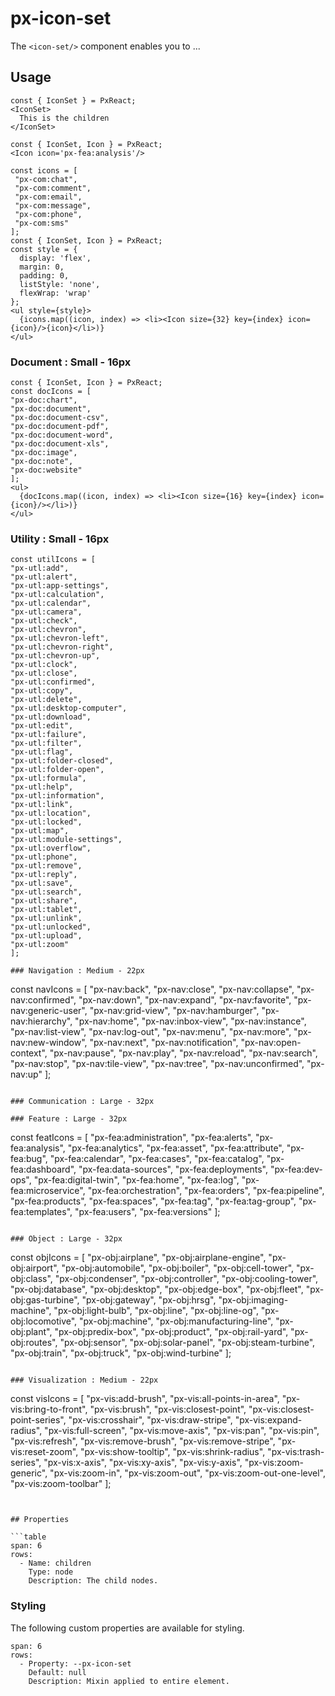 # px-icon-set
The `<icon-set/>` component enables you to ...



## Usage

```react
const { IconSet } = PxReact;
<IconSet>
  This is the children
</IconSet>
```
```react
const { IconSet, Icon } = PxReact;
<Icon icon='px-fea:analysis'/>
```

```react
const icons = [
 "px-com:chat",
 "px-com:comment",
 "px-com:email",
 "px-com:message",
 "px-com:phone",
 "px-com:sms"
];
const { IconSet, Icon } = PxReact;
const style = {
  display: 'flex',
  margin: 0,
  padding: 0,
  listStyle: 'none',
  flexWrap: 'wrap'
};
<ul style={style}>
  {icons.map((icon, index) => <li><Icon size={32} key={index} icon={icon}/>{icon}</li>)}
</ul>
```

### Document : Small - 16px

```react
const { IconSet, Icon } = PxReact;
const docIcons = [
"px-doc:chart",
"px-doc:document",
"px-doc:document-csv",
"px-doc:document-pdf",
"px-doc:document-word",
"px-doc:document-xls",
"px-doc:image",
"px-doc:note",
"px-doc:website"
];
<ul>
  {docIcons.map((icon, index) => <li><Icon size={16} key={index} icon={icon}/></li>)}
</ul>
```

### Utility : Small - 16px

```
const utilIcons = [
"px-utl:add",
"px-utl:alert",
"px-utl:app-settings",
"px-utl:calculation",
"px-utl:calendar",
"px-utl:camera",
"px-utl:check",
"px-utl:chevron",
"px-utl:chevron-left",
"px-utl:chevron-right",
"px-utl:chevron-up",
"px-utl:clock",
"px-utl:close",
"px-utl:confirmed",
"px-utl:copy",
"px-utl:delete",
"px-utl:desktop-computer",
"px-utl:download",
"px-utl:edit",
"px-utl:failure",
"px-utl:filter",
"px-utl:flag",
"px-utl:folder-closed",
"px-utl:folder-open",
"px-utl:formula",
"px-utl:help",
"px-utl:information",
"px-utl:link",
"px-utl:location",
"px-utl:locked",
"px-utl:map",
"px-utl:module-settings",
"px-utl:overflow",
"px-utl:phone",
"px-utl:remove",
"px-utl:reply",
"px-utl:save",
"px-utl:search",
"px-utl:share",
"px-utl:tablet",
"px-utl:unlink",
"px-utl:unlocked",
"px-utl:upload",
"px-utl:zoom"
];

### Navigation : Medium - 22px

```
const navIcons = [
"px-nav:back",
"px-nav:close",
"px-nav:collapse",
"px-nav:confirmed",
"px-nav:down",
"px-nav:expand",
"px-nav:favorite",
"px-nav:generic-user",
"px-nav:grid-view",
"px-nav:hamburger",
"px-nav:hierarchy",
"px-nav:home",
"px-nav:inbox-view",
"px-nav:instance",
"px-nav:list-view",
"px-nav:log-out",
"px-nav:menu",
"px-nav:more",
"px-nav:new-window",
"px-nav:next",
"px-nav:notification",
"px-nav:open-context",
"px-nav:pause",
"px-nav:play",
"px-nav:reload",
"px-nav:search",
"px-nav:stop",
"px-nav:tile-view",
"px-nav:tree",
"px-nav:unconfirmed",
"px-nav:up"
];
```

### Communication : Large - 32px

### Feature : Large - 32px

```
const featIcons = [
"px-fea:administration",
"px-fea:alerts",
"px-fea:analysis",
"px-fea:analytics",
"px-fea:asset",
"px-fea:attribute",
"px-fea:bug",
"px-fea:calendar",
"px-fea:cases",
"px-fea:catalog",
"px-fea:dashboard",
"px-fea:data-sources",
"px-fea:deployments",
"px-fea:dev-ops",
"px-fea:digital-twin",
"px-fea:home",
"px-fea:log",
"px-fea:microservice",
"px-fea:orchestration",
"px-fea:orders",
"px-fea:pipeline",
"px-fea:products",
"px-fea:spaces",
"px-fea:tag",
"px-fea:tag-group",
"px-fea:templates",
"px-fea:users",
"px-fea:versions"
];
```

### Object : Large - 32px

```
const objIcons = [
"px-obj:airplane",
"px-obj:airplane-engine",
"px-obj:airport",
"px-obj:automobile",
"px-obj:boiler",
"px-obj:cell-tower",
"px-obj:class",
"px-obj:condenser",
"px-obj:controller",
"px-obj:cooling-tower",
"px-obj:database",
"px-obj:desktop",
"px-obj:edge-box",
"px-obj:fleet",
"px-obj:gas-turbine",
"px-obj:gateway",
"px-obj:hrsg",
"px-obj:imaging-machine",
"px-obj:light-bulb",
"px-obj:line",
"px-obj:line-og",
"px-obj:locomotive",
"px-obj:machine",
"px-obj:manufacturing-line",
"px-obj:plant",
"px-obj:predix-box",
"px-obj:product",
"px-obj:rail-yard",
"px-obj:routes",
"px-obj:sensor",
"px-obj:solar-panel",
"px-obj:steam-turbine",
"px-obj:train",
"px-obj:truck",
"px-obj:wind-turbine"
];
```

### Visualization : Medium - 22px

```
const visIcons = [
"px-vis:add-brush",
"px-vis:all-points-in-area",
"px-vis:bring-to-front",
"px-vis:brush",
"px-vis:closest-point",
"px-vis:closest-point-series",
"px-vis:crosshair",
"px-vis:draw-stripe",
"px-vis:expand-radius",
"px-vis:full-screen",
"px-vis:move-axis",
"px-vis:pan",
"px-vis:pin",
"px-vis:refresh",
"px-vis:remove-brush",
"px-vis:remove-stripe",
"px-vis:reset-zoom",
"px-vis:show-tooltip",
"px-vis:shrink-radius",
"px-vis:trash-series",
"px-vis:x-axis",
"px-vis:xy-axis",
"px-vis:y-axis",
"px-vis:zoom-generic",
"px-vis:zoom-in",
"px-vis:zoom-out",
"px-vis:zoom-out-one-level",
"px-vis:zoom-toolbar"
];
```


## Properties

```table
span: 6
rows:
  - Name: children
    Type: node
    Description: The child nodes.
```


### Styling
The following custom properties are available for styling.

```table
span: 6
rows:
  - Property: --px-icon-set
    Default: null
    Description: Mixin applied to entire element.
```
